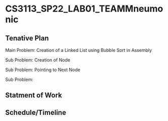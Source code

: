 # CS3113_SP22_LAB01_TEAMMneumonic

## Tenative Plan 
Main Problem: Creation of a Linked List using Bubble Sort in Assembly 

Sub Problem: Creation of Node

Sub Problem: Pointing to Next Node 

Sub Problem: 


## Statment of Work 


## Schedule/Timeline 
